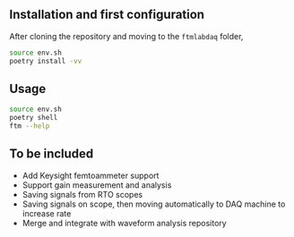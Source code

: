 ## Installation and first configuration

After cloning the repository and moving to the `ftmlabdaq` folder,
```bash
source env.sh
poetry install -vv
```

## Usage

```bash
source env.sh
poetry shell
ftm --help
```

## To be included

- Add Keysight femtoammeter support
- Support gain measurement and analysis
- Saving signals from RTO scopes
- Saving signals on scope, then moving automatically to DAQ machine to increase rate
- Merge and integrate with waveform analysis repository

